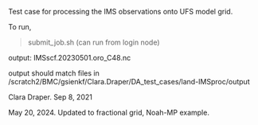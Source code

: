 Test case for processing the IMS observations onto UFS model grid.

To run, 

>submit_job.sh (can run from login node)

output: IMSscf.20230501.oro_C48.nc

output should match files in  /scratch2/BMC/gsienkf/Clara.Draper/DA_test_cases/land-IMSproc/output

Clara Draper.
Sep 8, 2021 

May 20, 2024. 
Updated to fractional grid, Noah-MP example.

